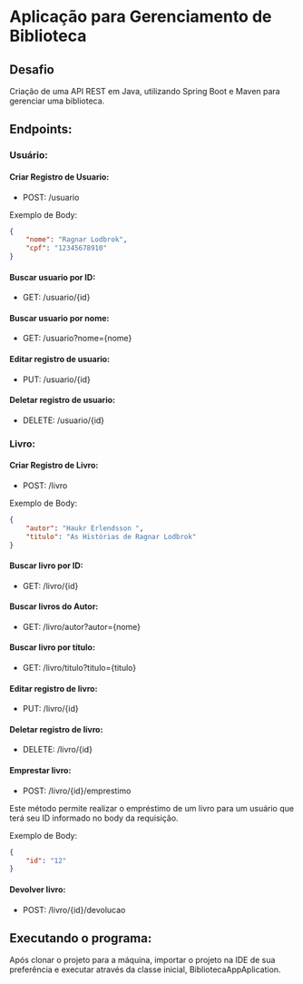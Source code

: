 # Aplicação para Gerenciamento de Biblioteca
## Desafio
Criação de uma API REST em Java, utilizando Spring Boot e Maven para gerenciar uma biblioteca.

## Endpoints:

### Usuário:

#### Criar Registro de Usuario:
- POST: /usuario

Exemplo de Body:
```json
{
    "nome": "Ragnar Lodbrok",
    "cpf": "12345678910"
}
```

#### Buscar usuario por ID:
- GET: /usuario/{id}
    
#### Buscar usuario por nome:
- GET: /usuario?nome={nome}

#### Editar registro de usuario:
- PUT: /usuario/{id}

#### Deletar registro de usuario:
- DELETE: /usuario/{id}

### Livro:


#### Criar Registro de Livro:
- POST: /livro

Exemplo de Body:
```json
{
    "autor": "Haukr Erlendsson ",
    "titulo": "As Histórias de Ragnar Lodbrok"
}
```

#### Buscar livro por ID:
- GET: /livro/{id}
    
#### Buscar livros do Autor:
- GET: /livro/autor?autor={nome}

#### Buscar livro por título:
- GET: /livro/titulo?titulo={titulo}

#### Editar registro de livro:
- PUT: /livro/{id}

#### Deletar registro de livro:
- DELETE: /livro/{id}

#### Emprestar livro:
- POST: /livro/{id}/emprestimo

Este método permite realizar o empréstimo de um livro para um usuário que terá seu ID informado no body da requisição.

Exemplo de Body:
```json
{
    "id": "12"
}
```

#### Devolver livro:
- POST: /livro/{id}/devolucao

## Executando o programa:

Após clonar o projeto para a máquina, importar o projeto na IDE de sua preferência e executar através da classe inicial, BibliotecaAppAplication.
